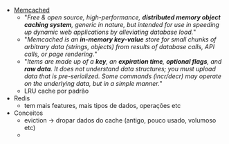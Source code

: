 * [Memcached](https://memcached.org/)
	* "*Free & open source, high-performance, **distributed memory object caching system**, generic in nature, but intended for use in speeding up dynamic web applications by alleviating database load.*"
	* "*Memcached is an **in-memory key-value** store for small chunks of arbitrary data (strings, objects) from results of database calls, API calls, or page rendering.*"
	* "*Items are made up of a **key**, an **expiration time**, **optional flags**, and **raw data**. It does not understand data structures; you must upload data that is pre-serialized. Some commands (incr/decr) may operate on the underlying data, but in a simple manner.*"
	* LRU cache por padrão
* Redis
	* tem mais features, mais tipos de dados, operações etc
* Conceitos
	* eviction -> dropar dados do cache (antigo, pouco usado, volumoso etc)
	* 